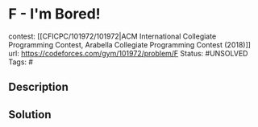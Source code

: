 # F - I'm Bored!

contest: [[CFICPC/101972/101972|ACM International Collegiate Programming Contest, Arabella Collegiate Programming Contest (2018)]]
url: https://codeforces.com/gym/101972/problem/F
Status: #UNSOLVED
Tags: #

## Description

## Solution

